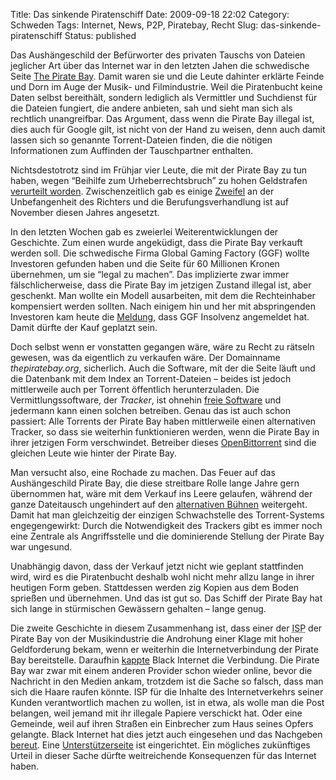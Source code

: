 Title: Das sinkende Piratenschiff
Date: 2009-09-18 22:02
Category: Schweden
Tags: Internet, News, P2P, Piratebay, Recht
Slug: das-sinkende-piratenschiff
Status: published

Das Aushängeschild der Befürworter des privaten Tauschs von Dateien
jeglicher Art über das Internet war in den letzten Jahen die schwedische
Seite [The Pirate Bay](http://thepiratebay.org). Damit waren sie und die
Leute dahinter erklärte Feinde und Dorn im Auge der Musik- und
Filmindustrie. Weil die Piratenbucht keine Daten selbst bereithält,
sondern lediglich als Vermittler und Suchdienst für die Dateien
fungiert, die andere anbieten, sah und sieht man sich als rechtlich
unangreifbar. Das Argument, dass wenn die Pirate Bay illegal ist, dies
auch für Google gilt, ist nicht von der Hand zu weisen, denn auch damit
lassen sich so genannte Torrent-Dateien finden, die die nötigen
Informationen zum Auffinden der Tauschpartner enthalten.

Nichtsdestotrotz sind im Frühjar vier Leute, die mit der Pirate Bay zu
tun haben, wegen “Beihilfe zum Urheberrechtsbruch” zu hohen Geldstrafen
[verurteilt
worden](http://www.fiket.de/2009/04/17/das-piratebay-urteil/).
Zwischenzeitlich gab es einige
[Zweifel](http://www.fiket.de/2009/04/23/befangener-richter-im-piratebay-prozess/)
an der Unbefangenheit des Richters und die Berufungsverhandlung ist auf
November diesen Jahres angesetzt.

In den letzten Wochen gab es zweierlei Weiterentwicklungen der
Geschichte. Zum einen wurde angeküdigt, dass die Pirate Bay verkauft
werden soll. Die schwedische Firma Global Gaming Factory (GGF) wollte
Investoren gefunden haben und die Seite für 60 Millionen Kronen
übernehmen, um sie “legal zu machen”. Das implizierte zwar immer
fälschlicherweise, dass die Pirate Bay im jetzigen Zustand illegal ist,
aber geschenkt. Man wollte ein Modell ausarbeiten, mit dem die
Rechteinhaber kompensiert werden sollten. Nach einigem hin und her mit
abspringenden Investoren kam heute die
[Meldung](http://www.svd.se/naringsliv/nyheter/artikel_3540823.svd),
dass GGF Insolvenz angemeldet hat. Damit dürfte der Kauf geplatzt sein.

Doch selbst wenn er vonstatten gegangen wäre, wäre zu Recht zu rätseln
gewesen, was da eigentlich zu verkaufen wäre. Der Domainname
*thepiratebay.org*, sicherlich. Auch die Software, mit der die Seite
läuft und die Datenbank mit dem Index an Torrent-Dateien – beides ist
jedoch mittlerweile auch per Torrent öffentlich herunterzuladen. Die
Vermittlungssoftware, der *Tracker*, ist ohnehin [freie
Software](http://erdgeist.org/arts/software/opentracker/) und jedermann
kann einen solchen betreiben. Genau das ist auch schon passiert: Alle
Torrents der Pirate Bay haben mittlerweile einen alternativen Tracker,
so dass sie weiterhin funktionieren werden, wenn die Pirate Bay in ihrer
jetzigen Form verschwindet. Betreiber dieses
[OpenBittorrent](http://openbittorrent.com/) sind die gleichen Leute wie
hinter der Pirate Bay.

Man versucht also, eine Rochade zu machen. Das Feuer auf das
Aushängeschild Pirate Bay, die diese streitbare Rolle lange Jahre gern
übernommen hat, wäre mit dem Verkauf ins Leere gelaufen, während der
ganze Dateitausch ungehindert auf den [alternativen
Bühnen](http://torrentfreak.com/25-great-pirate-bay-alternatives-090822/)
weitergeht. Damit hat man gleichzeitig der einzigen Schwachstelle des
Torrent-Systems engegengewirkt: Durch die Notwendigkeit des Trackers
gibt es immer noch eine Zentrale als Angriffsstelle und die dominierende
Stellung der Pirate Bay war ungesund.

Unabhängig davon, dass der Verkauf jetzt nicht wie geplant stattfinden
wird, wird es die Piratenbucht deshalb wohl nicht mehr allzu lange in
ihrer heutigen Form geben. Stattdessen werden zig Kopien aus dem Boden
sprießen und übernehmen. Und das ist gut so. Das Schiff der Pirate Bay
hat sich lange in stürmischen Gewässern gehalten – lange genug.

Die zweite Geschichte in diesem Zusammenhang ist, dass einer der
<abbr title="Internet Service Provider">ISP</abbr> der Pirate Bay von
der Musikindustrie die Androhung einer Klage mit hoher Geldforderung
bekam, wenn er weiterhin die Internetverbindung der Pirate Bay
bereitstelle. Daraufhin
[kappte](http://www.dn.se/ekonomi/nedstangningen-av-pirate-bay-befaras-leda-till-natcensur-1.937833)
Black Internet die Verbindung. Die Pirate Bay war zwar mit einem anderen
Provider schon wieder online, bevor die Nachricht in den Medien ankam,
trotzdem ist die Sache so falsch, dass man sich die Haare raufen könnte.
ISP für die Inhalte des Internetverkehrs seiner Kunden verantwortlich
machen zu wollen, ist in etwa, als wolle man die Post belangen, weil
jemand mit ihr illegale Papiere verschickt hat. Oder eine Gemeinde, weil
auf ihren Straßen ein Einbrecher zum Haus seines Opfers gelangte. Black
Internet hat dies jetzt auch eingesehen und das Nachgeben
[bereut](http://www.zeropaid.com/news/87026/swedish-isp-appeals-order-to-block-the-pirate-bay/).
Eine [Unterstützerseite](http://openinternet.se/) ist eingerichtet. Ein
mögliches zukünftiges Urteil in dieser Sache dürfte weitreichende
Konsequenzen für das Internet haben.

